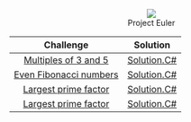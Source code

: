 <p align="center">
    <a href="https://projecteuler.net/about">
        <img src="https://projecteuler.net/themes/20191019/logo_default.png">
    </a>
    <br>Project Euler
</p>

|                       Challenge                                 |                                            Solution                                                 |
|:---------------------------------------------------------------:|:---------------------------------------------------------------------------------------------------:|
| [Multiples of 3 and 5](https://projecteuler.net/problem=1)      | [Solution.C#](https://github.com/cawhitecode/Euler-Project/blob/master/Multiples-of-3-or-5.cs)      |
| [Even Fibonacci numbers](https://projecteuler.net/problem=2)    | [Solution.C#](https://github.com/cawhitecode/Euler-Project/blob/master/Even-Fibonacci-Numbers.cs)   |
| [Largest prime factor](https://projecteuler.net/problem=3)      | [Solution.C#](https://github.com/cawhitecode/Euler-Project/blob/master/Largest-Prime-Factor.cs)     |
| [Largest prime factor](https://projecteuler.net/problem=17)     | [Solution.C#](https://github.com/cawhitecode/Euler-Project/blob/master/Largest-Prime-Factor.cs)     |

